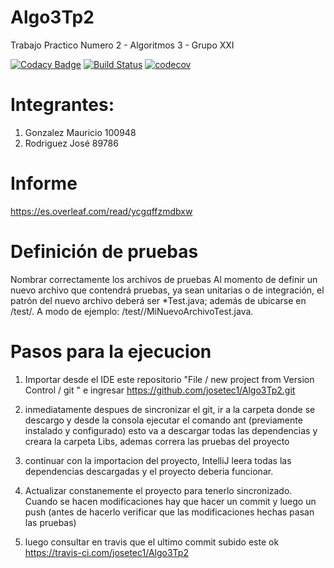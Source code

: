 # Algo3Tp2
Trabajo Practico Numero 2 - Algoritmos 3 - Grupo XXI


[![Codacy Badge](https://api.codacy.com/project/badge/Grade/2bc54b6684cc40eb8248b9dbba11d462)](https://app.codacy.com/app/josetec1/Algo3Tp2?utm_source=github.com&utm_medium=referral&utm_content=josetec1/Algo3Tp2&utm_campaign=Badge_Grade_Dashboard)
[![Build Status](https://travis-ci.com/josetec1/Algo3Tp2.svg?branch=master)](https://travis-ci.org/josetec1/Algo3Tp2) [![codecov](https://codecov.io/gh/josetec1/Algo3Tp2/branch/master/graph/badge.svg)](https://codecov.io/gh/josetec1/Algo3Tp2)

# Integrantes:
1) Gonzalez Mauricio 100948  
2) Rodriguez José  89786

# Informe

https://es.overleaf.com/read/ycgqffzmdbxw

# Definición de pruebas
Nombrar correctamente los archivos de pruebas
Al momento de definir un nuevo archivo que contendrá pruebas, ya sean unitarias o de integración, el patrón del nuevo archivo deberá ser *Test.java; además de ubicarse en <directorio del proyecto>/test/. A modo de ejemplo: <mi proyecto>/test/<paquete>/MiNuevoArchivoTest.java.
  
  # Pasos para la ejecucion
  1) Importar desde el IDE este repositorio  "File / new project from Version Control / git " e ingresar https://github.com/josetec1/Algo3Tp2.git
  
  2) inmediatamente despues de sincronizar el git, ir a la carpeta donde se descargo y desde la consola ejecutar el comando ant (previamente instalado y configurado) esto va a descargar todas las dependencias y creara la carpeta Libs, ademas correra las pruebas del proyecto
  
  3) continuar con la importacion del proyecto, IntelliJ leera todas las dependencias descargadas y el proyecto deberia funcionar.
  
  4) Actualizar constanemente el proyecto para tenerlo sincronizado. Cuando se hacen modificaciones hay que hacer un commit y luego un push (antes de hacerlo verificar que las modificaciones hechas pasan las pruebas)
  
  5) luego consultar en travis que el ultimo commit subido este ok
     https://travis-ci.com/josetec1/Algo3Tp2
     
     
